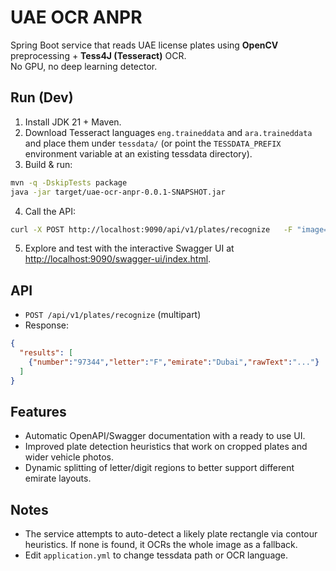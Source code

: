 # UAE OCR ANPR

Spring Boot service that reads UAE license plates using **OpenCV** preprocessing + **Tess4J (Tesseract)** OCR.  
No GPU, no deep learning detector.

## Run (Dev)
1. Install JDK 21 + Maven.
2. Download Tesseract languages `eng.traineddata` and `ara.traineddata` and place them under `tessdata/` (or point the
   `TESSDATA_PREFIX` environment variable at an existing tessdata directory).
3. Build & run:
```bash
mvn -q -DskipTests package
java -jar target/uae-ocr-anpr-0.0.1-SNAPSHOT.jar
```
4. Call the API:
```bash
curl -X POST http://localhost:9090/api/v1/plates/recognize   -F "image=@/path/to/plate.jpg"
```
5. Explore and test with the interactive Swagger UI at [http://localhost:9090/swagger-ui/index.html](http://localhost:9090/swagger-ui/index.html).

## API
- `POST /api/v1/plates/recognize` (multipart)
- Response:
```json
{
  "results": [
    {"number":"97344","letter":"F","emirate":"Dubai","rawText":"..."}
  ]
}
```

## Features
- Automatic OpenAPI/Swagger documentation with a ready to use UI.
- Improved plate detection heuristics that work on cropped plates and wider vehicle photos.
- Dynamic splitting of letter/digit regions to better support different emirate layouts.

## Notes
- The service attempts to auto-detect a likely plate rectangle via contour heuristics. If none is found, it OCRs the whole image as a fallback.
- Edit `application.yml` to change tessdata path or OCR language.
